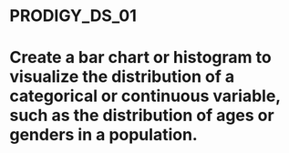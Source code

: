 # PRODIGY_DS_01
# Create a bar chart or histogram to visualize the distribution of a categorical or continuous variable, such as the distribution of ages or genders in a population.


